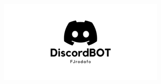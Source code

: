 <a href="https://discord.com/users/1206062290697195532" target="_blank" rel="noreferrer">
    <picture>
        <source media="(prefers-color-scheme: dark)" srcset="https://raw.githubusercontent.com/FJrodafo/DiscordBOT/main/Assets/Banner/Dark.png">
        <img alt="DiscordBOT" src="https://raw.githubusercontent.com/FJrodafo/DiscordBOT/main/Assets/Banner/Light.png">
    </picture>
</a>
